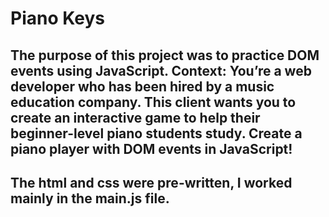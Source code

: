 # Piano Keys

## The purpose of this project was to practice DOM events using JavaScript. Context: You’re a web developer who has been hired by a music education company. This client wants you to create an interactive game to help their beginner-level piano students study. Create a piano player with DOM events in JavaScript!
## The html and css were pre-written, I worked mainly in the main.js file. 


